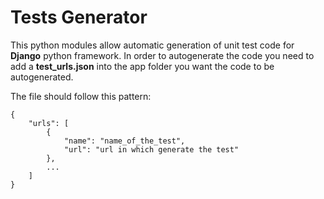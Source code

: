 # Tests Generator
This python modules allow automatic generation of unit test code for <b>Django</b> python framework.
In order to autogenerate the code you need to add a <b>test_urls.json</b> into the app folder you want the code to be
autogenerated.

The file should follow this pattern:
```
{
    "urls": [
        {
            "name": "name_of_the_test",
            "url": "url in which generate the test"
        },
        ...
    ]
}
```
